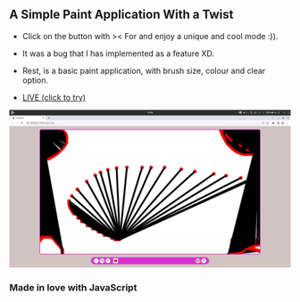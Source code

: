 ## A Simple Paint Application With a Twist


- Click on the button with >< For and enjoy a unique and cool mode :)).
- It was a bug that I has implemented as a feature XD.
- Rest, is a basic paint application, with brush size, colour and clear option.

- [LIVE (click to try)](https://divyanshsood00.github.io/jspaint/)

![New cool mode](./new-cool-mode.png)
<!-- ![Cool mode](./cool-mode-preview.png) -->

### Made in love with JavaScript   
